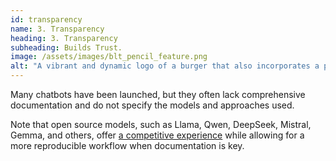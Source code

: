 ```yaml
---
id: transparency
name: 3. Transparency
heading: 3. Transparency
subheading: Builds Trust.
image: /assets/images/blt_pencil_feature.png
alt: "A vibrant and dynamic logo of a burger that also incorporates a pencil. The burger, with visible layers of cheese, lettuce, tomato, bacon, patty, and a patterned bun, is paired with a pencil that runs diagonally through the top bun. The design is cartoonish and colorful, with bold outlines and a slightly exaggerated form, giving it a playful and creative vibe. The background is transparent with small, scattered drawing tools, and there is a checkmark icon in the upper left corner, suggesting a theme of creativity and completion."
---
```


Many chatbots have been launched, but they often lack comprehensive documentation and do not specify the models and approaches used.

Note that open source models, such as Llama, Qwen, DeepSeek, Mistral, Gemma, and others, offer [a competitive experience](https://lmarena.ai/?leaderboard) while allowing for a more reproducible workflow when documentation is key.
